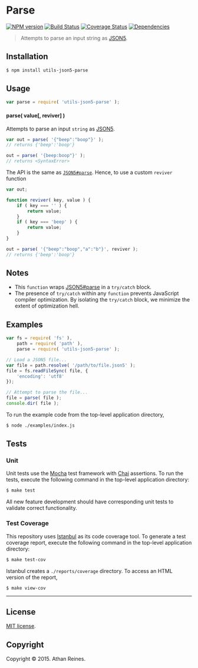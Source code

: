 Parse
===
[![NPM version][npm-image]][npm-url] [![Build Status][travis-image]][travis-url] [![Coverage Status][codecov-image]][codecov-url] [![Dependencies][dependencies-image]][dependencies-url]

> Attempts to parse an input string as [JSON5](https://github.com/aseemk/json5).


## Installation

``` bash
$ npm install utils-json5-parse
```


## Usage

``` javascript
var parse = require( 'utils-json5-parse' );
```

#### parse( value[, reviver] )

Attempts to parse an input `string` as [JSON5](https://github.com/aseemk/json5).

``` javascript
var out = parse( '{"beep":"boop"}' );
// returns {'beep':'boop'}

out = parse( '{beep:boop"}' );
// returns <SyntaxError>
```

The API is the same as [`JSON5#parse`](https://github.com/aseemk/json5). Hence, to use a custom `reviver` function

``` javascript
var out;

function reviver( key, value ) {
	if ( key === '' ) {
		return value;
	}
	if ( key === 'beep' ) {
		return value;
	}
}

out = parse( '{"beep":"boop","a":"b"}', reviver );
// returns {'beep':'boop'}
```


## Notes

*	This `function` wraps [JSON5#parse](https://github.com/aseemk/json5) in a `try/catch` block.
*	The presence of `try/catch` within any `function` prevents JavaScript compiler optimization. By isolating the `try/catch` block, we minimize the extent of optimization hell.


## Examples

``` javascript
var fs = require( 'fs' ),
	path = require( 'path' ),
	parse = require( 'utils-json5-parse' );

// Load a JSON5 file...
var file = path.resolve( '/path/to/file.json5' );
file = fs.readFileSync( file, {
	'encoding': 'utf8'
});

// Attempt to parse the file...
file = parse( file );
console.dir( file );
```

To run the example code from the top-level application directory,

``` bash
$ node ./examples/index.js
```


## Tests

### Unit

Unit tests use the [Mocha](http://mochajs.org/) test framework with [Chai](http://chaijs.com) assertions. To run the tests, execute the following command in the top-level application directory:

``` bash
$ make test
```

All new feature development should have corresponding unit tests to validate correct functionality.


### Test Coverage

This repository uses [Istanbul](https://github.com/gotwarlost/istanbul) as its code coverage tool. To generate a test coverage report, execute the following command in the top-level application directory:

``` bash
$ make test-cov
```

Istanbul creates a `./reports/coverage` directory. To access an HTML version of the report,

``` bash
$ make view-cov
```


---
## License

[MIT license](http://opensource.org/licenses/MIT).


## Copyright

Copyright &copy; 2015. Athan Reines.


[npm-image]: http://img.shields.io/npm/v/utils-json5-parse.svg
[npm-url]: https://npmjs.org/package/utils-json5-parse

[travis-image]: http://img.shields.io/travis/kgryte/utils-json5-parse/master.svg
[travis-url]: https://travis-ci.org/kgryte/utils-json5-parse

[codecov-image]: https://img.shields.io/codecov/c/github/kgryte/utils-json5-parse/master.svg
[codecov-url]: https://codecov.io/github/kgryte/utils-json5-parse?branch=master

[dependencies-image]: http://img.shields.io/david/kgryte/utils-json5-parse.svg
[dependencies-url]: https://david-dm.org/kgryte/utils-json5-parse

[dev-dependencies-image]: http://img.shields.io/david/dev/kgryte/utils-json5-parse.svg
[dev-dependencies-url]: https://david-dm.org/dev/kgryte/utils-json5-parse

[github-issues-image]: http://img.shields.io/github/issues/kgryte/utils-json5-parse.svg
[github-issues-url]: https://github.com/kgryte/utils-json5-parse/issues
